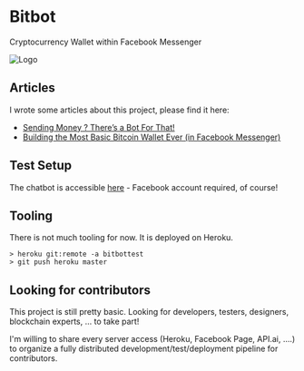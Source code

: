 # Bitbot
Cryptocurrency Wallet within Facebook Messenger

![Logo](https://scontent-vie1-1.xx.fbcdn.net/v/t1.0-9/16729522_1869202770031411_2274318279769371141_n.png?oh=424affcaece5366237395871ae5b86c4&oe=5A86BF5E)

## Articles

I wrote some articles about this project, please find it here:

* [Sending Money ? There’s a Bot For That!](https://chatbotsmagazine.com/sending-money-now-theres-a-bot-for-that-4601168bfd14)
* [Building the Most Basic Bitcoin Wallet Ever (in Facebook Messenger)](https://chatbotsmagazine.com/building-the-most-basic-bitcoin-wallet-ever-in-facebook-messenger-a71014d46258)

## Test Setup

The chatbot is accessible [here](https://www.facebook.com/ItipuBot/) - Facebook account required, of course! 

## Tooling

There is not much tooling for now. It is deployed on Heroku.

    > heroku git:remote -a bitbottest
    > git push heroku master

## Looking for contributors

This project is still pretty basic. Looking for developers, testers, designers, blockchain experts, ... to take part!

I'm willing to share every server access (Heroku, Facebook Page, API.ai, ....) to organize a fully distributed development/test/deployment pipeline for contributors.
